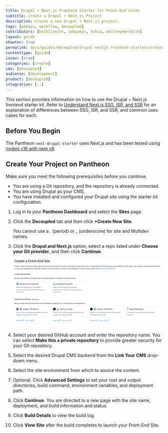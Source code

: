 ```yaml
---
title: Drupal + Next.js Frontend Starter for Front-End Sites
subtitle: Create a Drupal + Next.js Project
description: Create a new Drupal + Next.js project.
tags: [webops, workflow, decoupled]
contributors: [backlineint, cobypear, hckia, whitneymeredith]
layout: guide
showtoc: true
permalink: docs/guides/decoupled/drupal-nextjs-frontend-starters/create
contenttype: [guide]
innav: [true]
categories: [create]
cms: [decoupled]
audience: [development]
product: [decoupled]
integration: [--]
---
```


This section provides information on how to use the Drupal + Next.js frontend starter kit. Refer to [Understand Next.js SSG, ISR, and SSR](/guides/decoupled/overview/nextjs) for an explanation of differences between SSG, ISR, and SSR, and common uses cases for each.

## Before You Begin

The Pantheon `next-drupal-starter` uses Next.js and has been tested using [nodejs v16 with npm v8](https://nodejs.org/en/download/).

## Create Your Project on Pantheon

Make sure you meet the following prerequisites before you continue.

* You are using a Git repository, and the repository is already connected.
* You are using Drupal as your CMS.
* You have installed and configured your Drupal site using the starter kit configuration.

1. Log in to your **Pantheon Dashboard** and select the **Sites** page.

1. Click the **Decoupled** tab and then click **+Create New Site**.

    <Alert title="Note"  type="info" >

    You cannot use a . (period) or _ (underscore) for site and Multidev names.

    </Alert>

1. Click the **Drupal and Next.js** option, select a repo listed under **Choose your Git provider**, and then click **Continue**.

    ![select a starter](../../../../images/decoupled-select-starter.png)

1. Select your desired GitHub account and enter the repository name. You can select **Make this a private repository** to provide greater security for your Git repository.

1. Select the desired Drupal CMS backend from the **Link Your CMS** drop-down menu.

1. Select the site environment from which to source the content.

1. Optional. Click **Advanced Settings** to set your root and output directories, build command, environment variables, and deployment path.

1. Click **Continue**. You are directed to a new page with the site name, deployment, and build information and status.

1. Click **Build Details** to view the build log.

1. Click **View Site** after the build completes to launch your Front-End Site.